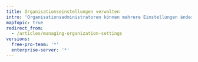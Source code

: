 ```yaml
---
title: Organisationseinstellungen verwalten
intro: 'Organisationsadministratoren können mehrere Einstellungen ändern, beispielsweise die Namen der Repositorys der Organisation und die Mitgliedschaft im Inhaberteam. Darüber hinaus können Organisationsadministratoren die Organisation und alle ihre Repositorys löschen.'
mapTopic: true
redirect_from:
  - /articles/managing-organization-settings
versions:
  free-pro-team: '*'
  enterprise-server: '*'
---
```


